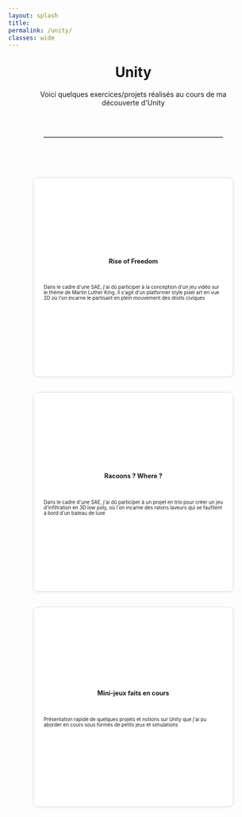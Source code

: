 ```yaml
---
layout: splash
title:
permalink: /unity/
classes: wide
---
```

<style>
  .card-grid {
    display: grid;
    grid-template-columns: repeat(auto-fit, minmax(250px, 1fr));
    gap: 30px;
    padding: 20px 0;
  }

  .card-link {
    text-decoration: none;
    color: inherit;
  }

  .card {
    aspect-ratio: 1 / 1; /* rend les cartes carrées */
    border: 1px solid #ddd;
    border-radius: 10px;
    padding: 20px;
    background: white;
    box-shadow: 0 2px 6px rgba(0,0,0,0.05);
    transition: transform 0.2s, box-shadow 0.2s;
    display: flex;
    flex-direction: column;
    justify-content: center;
  }

  .card:hover {
    transform: translateY(-5px) scale(1.03);
    box-shadow: 0 6px 12px rgba(0,0,0,0.1);
  }
  .card p{
    font-size: 0.7em;
  }
  .card h3{
    font-size: 0.9em;
    margin-bottom: 30px;
    text-align: center;
    font-weight: 700;
  }
</style>

<div style="width: 80%; margin: 0 auto;">
<h1 style="text-align: center;margin-top: 30px;">Unity</h1>

<p style="text-align: center;">Voici quelques exercices/projets réalisés au cours de ma découverte d'Unity</p>

<hr style="border: none; border-top: 1px solid #ccc; margin: 60px auto; width: 90%;" />



<div class="card-grid">

  <!-- Carte 1 -->
  <a href="/unity/projet-1/" class="card-link">
    <div class="card">
      <h3>Rise of Freedom</h3>
      <p>Dans le cadre d'une SAE, j'ai dû participer à la conception d'un jeu vidéo sur le thème de Martin Luther King. Il s'agit d'un platformer style pixel art en vue 2D où l'on incarne le partisant en plein mouvement des droits civiques </p>
    </div>
  </a>

  <!-- Carte 2 -->
  <a href="/unity/projet-2/" class="card-link">
    <div class="card">
      <h3>Racoons ? Where ?</h3>
      <p>Dans le cadre d'une SAE, j'ai dû participer à un projet en trio pour créer un jeu d'infiltration en 3D low poly, où l'on incarne des ratons laveurs qui se faufilent à bord d'un bateau de luxe</p>
    </div>
  </a>

  <!-- Carte 3 -->
  <a href="/unity/projet-3/" class="card-link">
    <div class="card">
      <h3>Mini-jeux faits en cours</h3>
      <p>Présentation rapide de quelques projets et notions sur Unity que j'ai pu aborder en cours sous formes de petits jeux et simulations</p>
    </div>
  </a>

</div>

</div>

